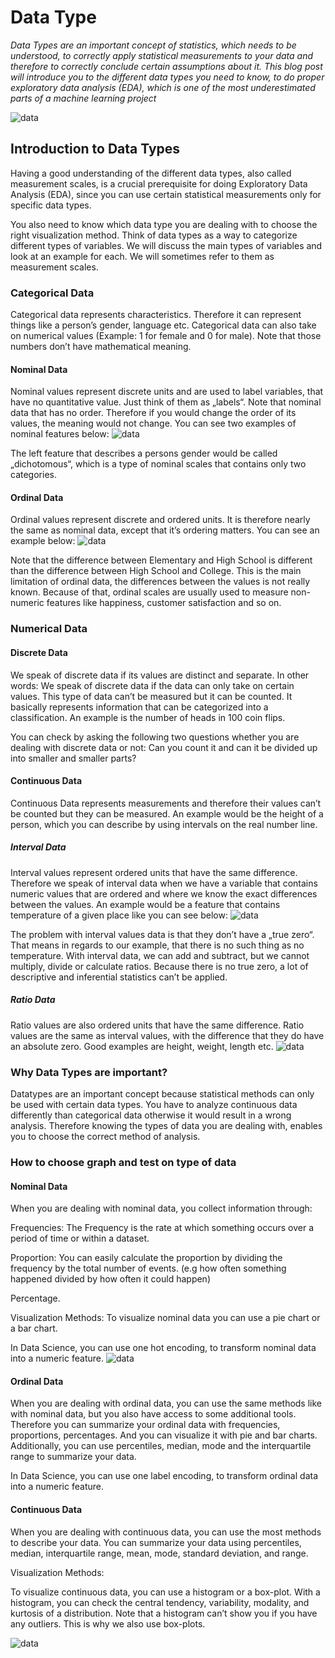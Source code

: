 # Data Type
*Data Types are an important concept of statistics, which needs to be understood, to correctly apply statistical measurements to your data and therefore to correctly conclude certain assumptions about it. This blog post will introduce you to the different data types you need to know, to do proper exploratory data analysis (EDA), which is one of the most underestimated parts of a machine learning project*

<img src="./images/datatype.png" alt="data" class="inline"/>

## Introduction to Data Types
Having a good understanding of the different data types, also called measurement scales, is a crucial prerequisite for doing Exploratory Data Analysis (EDA), since you can use certain statistical measurements only for specific data types.

You also need to know which data type you are dealing with to choose the right visualization method. Think of data types as a way to categorize different types of variables. We will discuss the main types of variables and look at an example for each. We will sometimes refer to them as measurement scales.

### Categorical Data
Categorical data represents characteristics. Therefore it can represent things like a person’s gender, language etc. Categorical data can also take on numerical values (Example: 1 for female and 0 for male). Note that those numbers don’t have mathematical meaning.

#### Nominal Data
Nominal values represent discrete units and are used to label variables, that have no quantitative value. Just think of them as „labels“. Note that nominal data that has no order. Therefore if you would change the order of its values, the meaning would not change. You can see two examples of nominal features below:
<img src="./images/nominal.png" alt="data" class="inline"/>

The left feature that describes a persons gender would be called „dichotomous“, which is a type of nominal scales that contains only two categories.

#### Ordinal Data
Ordinal values represent discrete and ordered units. It is therefore nearly the same as nominal data, except that it’s ordering matters. You can see an example below:
<img src="./images/ordinal.png" alt="data" class="inline"/>

Note that the difference between Elementary and High School is different than the difference between High School and College. This is the main limitation of ordinal data, the differences between the values is not really known. Because of that, ordinal scales are usually used to measure non-numeric features like happiness, customer satisfaction and so on.

### Numerical Data
#### Discrete Data
We speak of discrete data if its values are distinct and separate. In other words: We speak of discrete data if the data can only take on certain values. This type of data can’t be measured but it can be counted. It basically represents information that can be categorized into a classification. An example is the number of heads in 100 coin flips.

You can check by asking the following two questions whether you are dealing with discrete data or not: Can you count it and can it be divided up into smaller and smaller parts?


#### Continuous Data
Continuous Data represents measurements and therefore their values can’t be counted but they can be measured. An example would be the height of a person, which you can describe by using intervals on the real number line.

##### Interval Data

Interval values represent ordered units that have the same difference. Therefore we speak of interval data when we have a variable that contains numeric values that are ordered and where we know the exact differences between the values. An example would be a feature that contains temperature of a given place like you can see below:
<img src="./images/ordinal.png" alt="data" class="inline"/>

The problem with interval values data is that they don’t have a „true zero“. That means in regards to our example, that there is no such thing as no temperature. With interval data, we can add and subtract, but we cannot multiply, divide or calculate ratios. Because there is no true zero, a lot of descriptive and inferential statistics can’t be applied.

##### Ratio Data
Ratio values are also ordered units that have the same difference. Ratio values are the same as interval values, with the difference that they do have an absolute zero. Good examples are height, weight, length etc.
<img src="./images/ordinal.png" alt="data" class="inline"/>

### Why Data Types are important?
Datatypes are an important concept because statistical methods can only be used with certain data types. You have to analyze continuous data differently than categorical data otherwise it would result in a wrong analysis. Therefore knowing the types of data you are dealing with, enables you to choose the correct method of analysis.

### How to choose graph and test on type of data
#### Nominal Data
When you are dealing with nominal data, you collect information through:

Frequencies: The Frequency is the rate at which something occurs over a period of time or within a dataset.

Proportion: You can easily calculate the proportion by dividing the frequency by the total number of events. (e.g how often something happened divided by how often it could happen)

Percentage.

Visualization Methods: To visualize nominal data you can use a pie chart or a bar chart.


In Data Science, you can use one hot encoding, to transform nominal data into a numeric feature.
<img src="./images/datatype1.png" alt="data" class="inline"/>


#### Ordinal Data
When you are dealing with ordinal data, you can use the same methods like with nominal data, but you also have access to some additional tools. Therefore you can summarize your ordinal data with frequencies, proportions, percentages. And you can visualize it with pie and bar charts. Additionally, you can use percentiles, median, mode and the interquartile range to summarize your data.

In Data Science, you can use one label encoding, to transform ordinal data into a numeric feature.

#### Continuous Data
When you are dealing with continuous data, you can use the most methods to describe your data. You can summarize your data using percentiles, median, interquartile range, mean, mode, standard deviation, and range.

Visualization Methods:

To visualize continuous data, you can use a histogram or a box-plot. With a histogram, you can check the central tendency, variability, modality, and kurtosis of a distribution. Note that a histogram can’t show you if you have any outliers. This is why we also use box-plots.

<img src="./images/datatype2.png" alt="data" class="inline"/>

